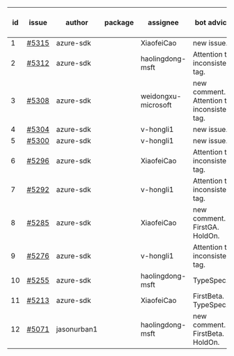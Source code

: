 | id | issue | author | package | assignee | bot advice | created date of issue | target release date | date from target |
| ------ | ------ | ------ | ------ | ------ | ------ | ------ | ------ | :-----: |
| 1 | [#5315](https://github.com/Azure/sdk-release-request/issues/5315) | azure-sdk |  | XiaofeiCao | new issue. | 07-02 | 07-26 |  |
| 2 | [#5312](https://github.com/Azure/sdk-release-request/issues/5312) | azure-sdk |  | haolingdong-msft | Attention to inconsistent tag. | 07-01 | 07-25 |  |
| 3 | [#5308](https://github.com/Azure/sdk-release-request/issues/5308) | azure-sdk |  | weidongxu-microsoft | new comment. Attention to inconsistent tag. | 06-27 | 07-26 |  |
| 4 | [#5304](https://github.com/Azure/sdk-release-request/issues/5304) | azure-sdk |  | v-hongli1 | new issue. | 06-27 | 07-25 |  |
| 5 | [#5300](https://github.com/Azure/sdk-release-request/issues/5300) | azure-sdk |  | v-hongli1 | new issue. | 06-26 | 07-26 |  |
| 6 | [#5296](https://github.com/Azure/sdk-release-request/issues/5296) | azure-sdk |  | XiaofeiCao | Attention to inconsistent tag. | 06-25 | 07-26 |  |
| 7 | [#5292](https://github.com/Azure/sdk-release-request/issues/5292) | azure-sdk |  | v-hongli1 | Attention to inconsistent tag. | 06-25 | 07-25 |  |
| 8 | [#5285](https://github.com/Azure/sdk-release-request/issues/5285) | azure-sdk |  | XiaofeiCao | new comment. FirstGA. HoldOn. | 06-21 | 06-28 |  |
| 9 | [#5276](https://github.com/Azure/sdk-release-request/issues/5276) | azure-sdk |  | v-hongli1 | Attention to inconsistent tag. | 06-14 | 07-26 |  |
| 10 | [#5255](https://github.com/Azure/sdk-release-request/issues/5255) | azure-sdk |  | haolingdong-msft | TypeSpec. | 06-05 | 06-21 |  |
| 11 | [#5213](https://github.com/Azure/sdk-release-request/issues/5213) | azure-sdk |  | XiaofeiCao | FirstBeta. TypeSpec. | 05-21 | 06-21 |  |
| 12 | [#5071](https://github.com/Azure/sdk-release-request/issues/5071) | jasonurban1 |  | haolingdong-msft | new comment. FirstBeta. HoldOn. | 03-22 | 05-24 |  |
